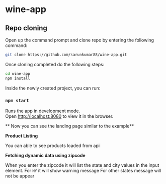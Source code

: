 # wine-app

## Repo cloning

Open up the command prompt and clone repo by entering the following command:

```sh
git clone https://github.com/sarunkumar88/wine-app.git
```

Once cloning completed do the following steps:
```sh
cd wine-app
npm install
```

Inside the newly created project, you can run:

### `npm start`

Runs the app in development mode.<br>
Open [http://localhost:8080](http://localhost:8080) to view it in the browser.

** Now you can see the landing page similar to the example**

**Product Listing**

You can able to see products loaded from api

**Fetching dynamic data using zipcode**

When you enter the zipcode it will list the state and city values in the input element.
For `NY` it will show warning message
For other states message will not be appear
